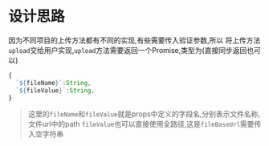 # 设计思路

因为不同项目的上传方法都有不同的实现,有些需要传入验证参数,所以
将上传方法`upload`交给用户实现,`upload`方法需要返回一个Promise,类型为(直接同步返回也可以)
```js
{
  `${fileName}`:String,
  `${fileValue}`:String,
}
```
> 这里的`fileName`和`fileValue`就是props中定义的字段名,分别表示文件名称,文件url中的path
>`fileValue`也可以直接使用全路径,这是`fileBaseUrl`需要传入空字符串



